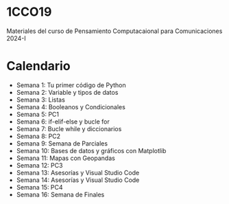 # 1CCO19
Materiales del curso de Pensamiento Computacaional para Comunicaciones 2024-I
# Calendario
- Semana 1: Tu primer código de Python
- Semana 2: Variable y tipos de datos
- Semana 3: Listas
- Semana 4: Booleanos y Condicionales
- Semana 5: PC1
- Semana 6: if-elif-else y bucle for
- Semana 7: Bucle while y diccionarios
- Semana 8: PC2
- Semana 9: Semana de Parciales
- Semana 10: Bases de datos y gráficos con Matplotlib
- Semana 11: Mapas con Geopandas
- Semana 12: PC3
- Semana 13: Asesorías y Visual Studio Code
- Semana 14: Asesorías y Visual Studio Code
- Semana 15: PC4
- Semana 16: Semana de Finales
